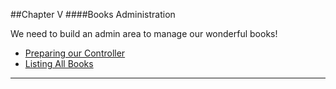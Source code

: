 ##Chapter V
####Books Administration

We need to build an admin area to manage our wonderful books!

* [Preparing our Controller](#preparation "/manuals/demo/admin/preparation")
* [Listing All Books](#list "/manuals/demo/admin/list")

----------
